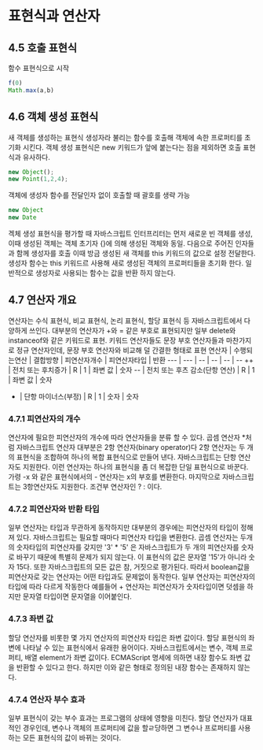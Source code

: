 # 표현식과 연산자 

## 4.5 호출 표현식 
함수 표현식으로 시작 
```javascript
f(0)
Math.max(a,b)
```

## 4.6 객체 생성 표현식 
새 객체를 생성하는 표현식 생성자라 불리는 함수를 호출해 객체에 속한 프로퍼티를 초기화 시킨다. 객체 생성 표현식은 new 키워드가 앞에 붙는다는 점을 제외하면 호출 표현식과 유사하다. 
```javascript
new Object();
new Point(1,2,4);
```
객체에 생성자 함수를 전달인자 없이 호출할 때 괄호를 생략 가능 
```javascript
new Object
new Date
```
겍체 생성 표현식을 평가할 때 자바스크립트 인터프리터는 먼저 새로운 빈 객체를 생성, 이때 생성된 객체는 객체 초기자 {}에 의해 생성된 객체와 동일. 다음으로 주어진 인자들과 함께 생성자를 호출 이때 방금 생성된 새 객체를 this 키워드의 값으로 설정 전달한다. 
생성자 함수는 this 키워드르 사용해 새로 생성된 객체의 프로퍼티들을 초기화 한다. 일반적으로 생성자로 사용되는 함수는 값을 반환 하지 않는다. 
## 4.7 연산자 개요 

연산자는 수식 표현식, 비교 표현식, 논리 표현식, 할당 표현식 등 자바스크립트에서 다양하게 쓰인다.  대부분의 연산자가 +와 = 같은 부호로 표현되지만 일부 delete와 instanceof와 같은 키워드로 표현. 키워드 연산자들도 문장 부호 연산자들과 마찬가지로 정규 연산자인데, 문장 부호 연산자와 비교해 덜 간결한 형태로 표현 
연산자 | 수행되는연산 | 결합방향 | 피연산자개수 | 피연산자타입 | 반환
--- | --- | -- | -- | -- | --
++ | 전치 또는 후치증가 | R | 1 | 좌변 값 | 숫자 
-- | 전치 또는 후츠 감소(단항 연산) | R | 1 | 좌변 값 | 숫자 
- | 단항 마이너스(부정) | R | 1 | 숫자  | 숫자 

### 4.7.1 피연산자의 개수 
연산자에 필요한 피연산자의 개수에 따라 연산자들을 분류 할 수 있다. 
곱셈 연산자 *처럼 자바스크립트 연산자 대부분은 2항 연산자(binary operator)다 2항 연산자는 두 개의 표현식을 조합하여 하나의 복합 표현식으로 만들어 낸다. 자바스크립트는 단항 연산자도 지원한다. 이런 연산자는 하나의 표현식을 좀 더 복잡한 단일 표현식으로 바꾼다. 가령 -x 와 같은 표현식에서의 - 연산자는 x의 부호를 변환한다. 마지막으로 자바스크립트는 3항연산자도 지원한다. 조건부 연산자인 ? : 이다. 

### 4.7.2 피연산자와 반환 타입 
일부 연산자는 타입과 무관하게 동작하지만 대부분의 경우에는 피연산자의 타입이 정해져 있다. 
자바스크립트는 필요할 때마다 피연산자 타입을 변환한다. 곱셈 연산자는 두개의 숫자타입의 피연산자를 갖지만 '3' * '5' 은 자바스크립트가 두 개의 피연산자를 숫자로 바꾸기 때문에 특별히 문제가 되지 않는다. 이 표현식의 값은 문자열 '15'가 아니라 숫자 15다. 또한 자바스크립트의 모든 값은 참, 거짓으로 평가된다. 따라서 boolean값을 피연산자로 갖는 연산자는 어떤 타입과도 문제없이 동작한다. 
 일부 연산자는 피연산자의 타입에 따라 다르게 작동한다 예를들어 + 연산자는 피연산자가 숫자타입이면 덧셈을 하지만 문자열 타입이면 문자열을 이어붙인다. 

### 4.7.3 좌변 값 
할당 연산자를 비롯한 몇 가지 연산자의 피연산자 타입은 좌변 값이다. 할당 표현식의 좌변에 나타날 수 있는 표현식에서 유래한 용어이다. 자바스크립트에서는 변수, 객체 프로퍼티, 배열 element가 좌변 값이다. ECMAScript 명세에 의하면 내장 함수도 좌변 값을 반환할 수 있다고 한다. 하지만 이와 같은 형태로 정의된 내장 함수는 존재하지 않는다. 

### 4.7.4 연산자 부수 효과 
일부 표현식이 갖는 부수 효과는 프로그램의 상태에 영향을 미친다. 할당 연산자가 대표적인 경우인데, 변수나 객체의 프로퍼티에 값을 할ㄹ당하면 그 변수나 프로퍼티를 사용하는 모든 표현식의 값이 바뀌는 것이다. 







